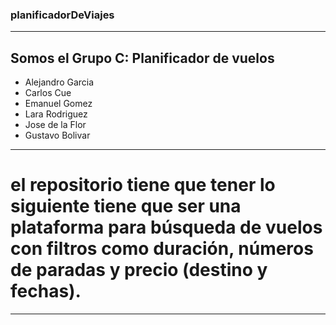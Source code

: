 ### planificadorDeViajes
---
## Somos el Grupo C: Planificador de vuelos 
- Alejandro Garcia
- Carlos Cue
- Emanuel Gomez
- Lara Rodriguez
- Jose de la Flor
- Gustavo Bolivar
---
# el repositorio tiene que tener lo siguiente tiene que ser una plataforma para búsqueda de vuelos con filtros como duración, números de paradas y precio (destino y fechas). 
---
